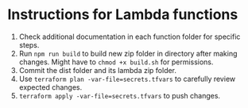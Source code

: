 # Instructions for Lambda functions

1. Check additional documentation in each function folder for specific steps.
2. Run `npm run build` to build new zip folder in directory after making changes. Might have to `chmod +x build.sh` for permissions.
3. Commit the dist folder and its lambda zip folder.
4. Use `terraform plan -var-file=secrets.tfvars` to carefully review expected changes.
5. `terraform apply -var-file=secrets.tfvars` to push changes.
